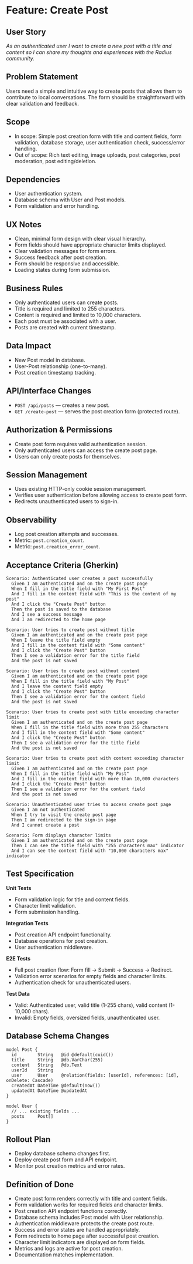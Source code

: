 # Feature: Create Post

## User Story

*As an authenticated user I want to create a new post with a title and content so I can share my thoughts and experiences with the Radius community.*

## Problem Statement

Users need a simple and intuitive way to create posts that allows them to contribute to local conversations. The form should be straightforward with clear validation and feedback.

## Scope

* In scope: Simple post creation form with title and content fields, form validation, database storage, user authentication check, success/error handling.
* Out of scope: Rich text editing, image uploads, post categories, post moderation, post editing/deletion.

## Dependencies

* User authentication system.
* Database schema with User and Post models.
* Form validation and error handling.

## UX Notes

* Clean, minimal form design with clear visual hierarchy.
* Form fields should have appropriate character limits displayed.
* Clear validation messages for form errors.
* Success feedback after post creation.
* Form should be responsive and accessible.
* Loading states during form submission.

## Business Rules

* Only authenticated users can create posts.
* Title is required and limited to 255 characters.
* Content is required and limited to 10,000 characters.
* Each post must be associated with a user.
* Posts are created with current timestamp.

## Data Impact

* New Post model in database.
* User-Post relationship (one-to-many).
* Post creation timestamp tracking.

## API/Interface Changes

* `POST /api/posts` — creates a new post.
* `GET /create-post` — serves the post creation form (protected route).

## Authorization & Permissions

* Create post form requires valid authentication session.
* Only authenticated users can access the create post page.
* Users can only create posts for themselves.

## Session Management

* Uses existing HTTP-only cookie session management.
* Verifies user authentication before allowing access to create post form.
* Redirects unauthenticated users to sign-in.

## Observability

* Log post creation attempts and successes.
* Metric: `post.creation_count`.
* Metric: `post.creation_error_count`.

## Acceptance Criteria (Gherkin)

```gherkin
Scenario: Authenticated user creates a post successfully
  Given I am authenticated and on the create post page
  When I fill in the title field with "My First Post"
  And I fill in the content field with "This is the content of my post"
  And I click the "Create Post" button
  Then the post is saved to the database
  And I see a success message
  And I am redirected to the home page

Scenario: User tries to create post without title
  Given I am authenticated and on the create post page
  When I leave the title field empty
  And I fill in the content field with "Some content"
  And I click the "Create Post" button
  Then I see a validation error for the title field
  And the post is not saved

Scenario: User tries to create post without content
  Given I am authenticated and on the create post page
  When I fill in the title field with "My Post"
  And I leave the content field empty
  And I click the "Create Post" button
  Then I see a validation error for the content field
  And the post is not saved

Scenario: User tries to create post with title exceeding character limit
  Given I am authenticated and on the create post page
  When I fill in the title field with more than 255 characters
  And I fill in the content field with "Some content"
  And I click the "Create Post" button
  Then I see a validation error for the title field
  And the post is not saved

Scenario: User tries to create post with content exceeding character limit
  Given I am authenticated and on the create post page
  When I fill in the title field with "My Post"
  And I fill in the content field with more than 10,000 characters
  And I click the "Create Post" button
  Then I see a validation error for the content field
  And the post is not saved

Scenario: Unauthenticated user tries to access create post page
  Given I am not authenticated
  When I try to visit the create post page
  Then I am redirected to the sign-in page
  And I cannot create a post

Scenario: Form displays character limits
  Given I am authenticated and on the create post page
  Then I can see the title field with "255 characters max" indicator
  And I can see the content field with "10,000 characters max" indicator
```

## Test Specification

**Unit Tests**

* Form validation logic for title and content fields.
* Character limit validation.
* Form submission handling.

**Integration Tests**

* Post creation API endpoint functionality.
* Database operations for post creation.
* User authentication middleware.

**E2E Tests**

* Full post creation flow: Form fill → Submit → Success → Redirect.
* Validation error scenarios for empty fields and character limits.
* Authentication check for unauthenticated users.

**Test Data**

* Valid: Authenticated user, valid title (1-255 chars), valid content (1-10,000 chars).
* Invalid: Empty fields, oversized fields, unauthenticated user.

## Database Schema Changes

```prisma
model Post {
  id        String   @id @default(cuid())
  title     String   @db.VarChar(255)
  content   String   @db.Text
  userId    String
  user      User     @relation(fields: [userId], references: [id], onDelete: Cascade)
  createdAt DateTime @default(now())
  updatedAt DateTime @updatedAt
}

model User {
  // ... existing fields ...
  posts     Post[]
}
```

## Rollout Plan

* Deploy database schema changes first.
* Deploy create post form and API endpoint.
* Monitor post creation metrics and error rates.

## Definition of Done

* Create post form renders correctly with title and content fields.
* Form validation works for required fields and character limits.
* Post creation API endpoint functions correctly.
* Database schema includes Post model with User relationship.
* Authentication middleware protects the create post route.
* Success and error states are handled appropriately.
* Form redirects to home page after successful post creation.
* Character limit indicators are displayed on form fields.
* Metrics and logs are active for post creation.
* Documentation matches implementation.
